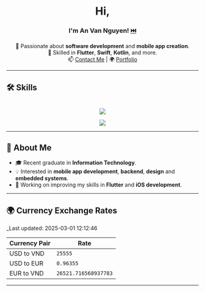 <div align="center">

# Hi, 
### I'm **An Van Nguyen**! [⏭️](https://anvndev.github.io/)

🚀 Passionate about **software development** and **mobile app creation**.  
🌟 Skilled in **Flutter**, **Swift**, **Kotlin**, and more.  
📫 [Contact Me](https://anvndev.github.io/) | 🌍 [Portfolio](https://anvng.github.io/resume/)

</div>

---

## 🛠️ Skills
<p align="center">
  <b></b><br>
  <a href="https://skillicons.dev">
    <img src="https://skillicons.dev/icons?i=python,cpp,java,swift,kotlin,dart" />
  </a>
</p>
<p align="center">
  <a href="https://skillicons.dev">
    <img src="https://skillicons.dev/icons?i=spring,net,nodejs" />
  </a>
</p>

---

## 🌟 About Me
- 🎓 Recent graduate in **Information Technology**.  
- 💡 Interested in **mobile app development**, **backend**, **design** and **embedded systems**.  
- 🔭 Working on improving my skills in **Flutter** and **iOS development**.  

---

## 🌍 Currency Exchange Rates
_Last updated: 2025-03-01 12:12:46

| Currency Pair  | Rate       |
|----------------|------------|
| USD to VND     | `25555` |
| USD to EUR     | `0.96355` |
| EUR to VND     | `26521.716568937783` |
 
---
